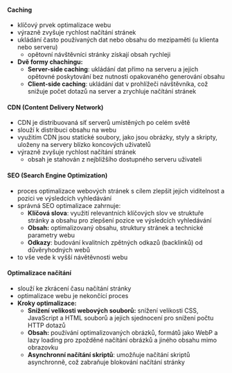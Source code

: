 #### Caching
- klíčový prvek optimalizace webu
- výrazně zvyšuje rychlost načítání stránek
- ukládání často používaných dat nebo obsahu do mezipaměti (u klienta nebo serveru)
	- opětovní návštěvníci stránky získají obsah rychleji
- **Dvě formy chachingu:**
	- **Server-side caching**: ukládání dat přímo na serveru a jejich opětovné poskytování bez nutnosti opakovaného generování obsahu
	- **Client-side caching**: ukládání dat v prohlížeči návštěvníka, což snižuje počet dotazů na server a zrychluje načítání stránek
#### CDN (Content Delivery Network)
- CDN je distribuovaná síť serverů umístěných po celém světě
- slouží k distribuci obsahu na webu
- využitím CDN jsou statické soubory, jako jsou obrázky, styly a skripty, uloženy na servery blízko koncových uživatelů
- výrazně zvyšuje rychlost načítání stránek
	- obsah je stahován z nejbližšího dostupného serveru uživateli
#### SEO (Search Engine Optimization)
- proces optimalizace webových stránek s cílem zlepšit jejich viditelnost a pozici ve výsledcích vyhledávání
- správná SEO optimalizace zahrnuje:
	- **Klíčová slova**: využití relevantních klíčových slov ve struktuře stránky a obsahu pro zlepšení pozice ve výsledcích vyhledávání
	- **Obsah:** optimalizovaný obsahu, struktury stránek a technické parametry webu
	- **Odkazy**: budování kvalitních zpětných odkazů (backlinků) od důvěryhodných webů
- to vše vede k vyšší návětěvnosti webu
#### Optimalizace načítání
- slouží ke zkrácení času načítání stránky
- optimalizace webu je nekončící proces
- **Kroky optimalizace:**
	- **Snížení velikosti webových souborů:** snížení velikosti CSS, JavaScript a HTML souborů a jejich sjednocení pro snížení počtu HTTP dotazů
	- **Obsah:** používání optimalizovaných obrázků, formátů jako WebP a lazy loading pro zpožděné načítání obrázků a jiného obsahu mimo obrazovku
	- **Asynchronní načítání skriptů**: umožňuje načítání skriptů asynchronně, což zabraňuje blokování načítání stránky
